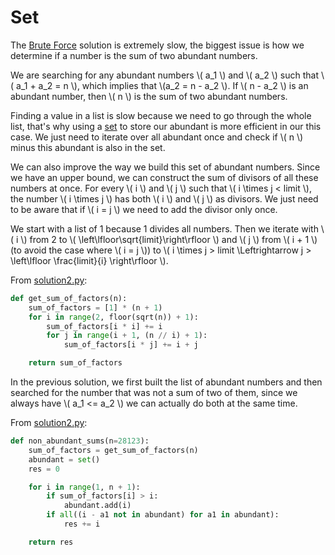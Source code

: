 # Set

The [Brute Force](solution1.md) solution is extremely slow, the biggest issue is
how we determine if a number is the sum of two abundant numbers.

We are searching for any abundant numbers \\( a_1 \\) and \\( a_2 \\) such that
\\( a_1 + a_2 = n \\), which implies that \\(a_2 = n - a_2 \\). If \\( n - a_2
\\) is an abundant number, then \\( n \\) is the sum of two abundant numbers.

Finding a value in a list is slow because we need to go through the whole list,
that's why using a [set](https://en.wikipedia.org/wiki/Set_(abstract_data_type))
to store our abundant is more efficient in our this case. We just need to
iterate over all abundant once and check if \\( n \\) minus this abundant is
also in the set.

We can also improve the way we build this set of abundant numbers. Since we have
an upper bound, we can construct the sum of divisors of all these numbers at
once. For every \\( i \\) and \\( j \\) such that \\( i \times j < limit \\),
the number \\( i \times j \\) has both \\( i \\) and \\( j \\) as divisors. We
just need to be aware that if \\( i = j \\) we need to add the divisor only
once.

We start with a list of 1 because 1 divides all numbers. Then we iterate with
\\( i \\) from 2 to \\( \left\lfloor\sqrt{limit}\right\rfloor \\) and \\( j \\)
from \\( i \+ 1 \\) (to avoid the case where \\( i = j \\)) to \\( i \times j >
limit \Leftrightarrow j > \left\lfloor \frac{limit}{i} \right\rfloor \\).

From [solution2.py](https://github.com/TurtleSmoke/Project-Euler/blob/main/problems/problem_0023/solution2.py):

```python
def get_sum_of_factors(n):
    sum_of_factors = [1] * (n + 1)
    for i in range(2, floor(sqrt(n)) + 1):
        sum_of_factors[i * i] += i
        for j in range(i + 1, (n // i) + 1):
            sum_of_factors[i * j] += i + j

    return sum_of_factors
```

In the previous solution, we first built the list of abundant numbers and then
searched for the number that was not a sum of two of them, since we always have
\\( a_1 <= a_2 \\) we can actually do both at the same time.

From [solution2.py](https://github.com/TurtleSmoke/Project-Euler/blob/main/problems/problem_0023/solution2.py):

```python
def non_abundant_sums(n=28123):
    sum_of_factors = get_sum_of_factors(n)
    abundant = set()
    res = 0

    for i in range(1, n + 1):
        if sum_of_factors[i] > i:
            abundant.add(i)
        if all((i - a1 not in abundant) for a1 in abundant):
            res += i

    return res
```
